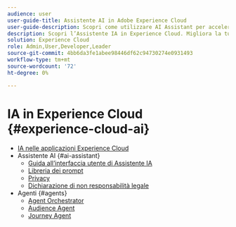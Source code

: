 ```yaml
---
audience: user
user-guide-title: Assistente AI in Adobe Experience Cloud
user-guide-description: Scopri come utilizzare AI Assistant per accelerare il flusso di lavoro con Adobe Experience Platform e Real-Time Customer Data Platform.
description: Scopri l’Assistente IA in Experience Cloud. Migliora la tua conoscenza del prodotto e acquisisci informazioni operative utilizzando l’intelligenza artificiale in Experience Cloud.
solution: Experience Cloud
role: Admin,User,Developer,Leader
source-git-commit: 4bb6da3fe1abee98446df62c94730274e0931493
workflow-type: tm+mt
source-wordcount: '72'
ht-degree: 0%

---
```



# IA in Experience Cloud {#experience-cloud-ai}

- [IA nelle applicazioni Experience Cloud](home.md)
- Assistente AI {#ai-assistant}
   - [Guida all’interfaccia utente di Assistente IA](./ai-assistant/ai-assistant-ui.md)
   - [Libreria dei prompt](./ai-assistant/prompt-library.md)
   - [Privacy](./ai-assistant/privacy.md)
   - [Dichiarazione di non responsabilità legale](./ai-assistant/legal-disclaimer.md)
- Agenti {#agents}
   - [Agent Orchestrator](./agents/agent-orchestrator.md)
   - [Audience Agent](./agents/audience.md)
   - [Journey Agent](./agents/ajo-agent-analyze.md)

